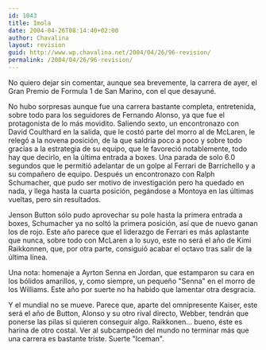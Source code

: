 ```yaml
---
id: 1043
title: Imola
date: 2004-04-26T08:14:40+02:00
author: Chavalina
layout: revision
guid: http://www.wp.chavalina.net/2004/04/26/96-revision/
permalink: /2004/04/26/96-revision/
---
```

No quiero dejar sin comentar, aunque sea brevemente, la carrera de ayer, el Gran Premio de Formula 1 de San Marino, con el que desayun&eacute;.

No hubo sorpresas aunque fue una carrera bastante completa, entretenida, sobre todo para los seguidores de Fernando Alonso, ya que fue el protagonista de lo m&aacute;s movidito. Saliendo sexto, un encontronazo con David Coulthard en la salida, que le cost&oacute; parte del morro al de McLaren, le releg&oacute; a la novena posici&oacute;n, de la que saldr&iacute;a poco a poco y sobre todo gracias a la estrategia de su equipo, que le favoreci&oacute; notablemente, todo hay que decirlo, en la &uacute;ltima entrada a boxes. Una parada de solo 6.0 segundos que le permiti&oacute; adelantar de un golpe al Ferrari de Barrichello y a su compa&ntilde;ero de equipo. Despu&eacute;s un encontronazo con Ralph Schumacher, que pudo ser motivo de investigaci&oacute;n pero ha quedado en nada, y llega hasta la cuarta posici&oacute;n, peg&aacute;ndose a Montoya en las &uacute;ltimas vueltas, pero sin resultados.

Jenson Button s&oacute;lo pudo aprovechar su pole hasta la primera entrada a boxes, Schumacher ya no solt&oacute; la primera posici&oacute;n, as&iacute; que de nuevo ganan los de rojo. Este a&ntilde;o parece que el liderazgo de Ferrari es m&aacute;s aplastante que nunca, sobre todo con McLaren a lo suyo, este no ser&aacute; el a&ntilde;o de Kimi Raikkonnen, que, por otra parte, consigui&oacute; acabar el octavo tras salir de la &uacute;ltima l&iacute;nea.

Una nota: homenaje a Ayrton Senna en Jordan, que estamparon su cara en los b&oacute;lidos amarillos, y, como siempre, un peque&ntilde;o "Senna" en el morro de los Williams. Este a&ntilde;o por suerte no ha habido que lamentar otra desgracia.

Y el mundial no se mueve. Parece que, aparte del omnipresente Kaiser, este ser&aacute; el a&ntilde;o de Button, Alonso y su otro rival directo, Webber, tendr&aacute;n que ponerse las pilas si quieren conseguir algo. Raikkonen&#8230; bueno, &eacute;ste es harina de otro costal. Ver al subcampe&oacute;n del mundo no terminar m&aacute;s que una carrera es bastante triste. Suerte "Iceman".